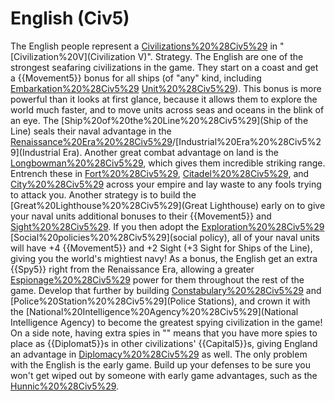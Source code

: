 # English (Civ5)

The English people represent a [Civilizations%20%28Civ5%29](civilization) in "[Civilization%20V](Civilization V)".
Strategy.
The English are one of the strongest seafaring civilizations in the game. They start on a coast and get a {{Movement5}} bonus for all ships (of "any" kind, including [Embarkation%20%28Civ5%29](embarked) [Unit%20%28Civ5%29](units)). This bonus is more powerful than it looks at first glance, because it allows them to explore the world much faster, and to move units across seas and oceans in the blink of an eye. The [Ship%20of%20the%20Line%20%28Civ5%29](Ship of the Line) seals their naval advantage in the [Renaissance%20Era%20%28Civ5%29](Renaissance)/[Industrial%20Era%20%28Civ5%29](Industrial Era).
Another great combat advantage on land is the [Longbowman%20%28Civ5%29](Longbowman), which gives them incredible striking range. Entrench these in [Fort%20%28Civ5%29](Forts), [Citadel%20%28Civ5%29](Citadels), and [City%20%28Civ5%29](cities) across your empire and lay waste to any fools trying to attack you. Another strategy is to build the [Great%20Lighthouse%20%28Civ5%29](Great Lighthouse) early on to give your naval units additional bonuses to their {{Movement5}} and [Sight%20%28Civ5%29](sight). If you then adopt the [Exploration%20%28Civ5%29](Exploration) [Social%20policies%20%28Civ5%29](social policy), all of your naval units will have +4 {{Movement5}} and +2 Sight (+3 Sight for Ships of the Line), giving you the world's mightiest navy!
As a bonus, the English get an extra {{Spy5}} right from the Renaissance Era, allowing a greater [Espionage%20%28Civ5%29](espionage) power for them throughout the rest of the game. Develop that further by building [Constabulary%20%28Civ5%29](Constabularies) and [Police%20Station%20%28Civ5%29](Police Stations), and crown it with the [National%20Intelligence%20Agency%20%28Civ5%29](National Intelligence Agency) to become the greatest spying civilization in the game! On a side note, having extra spies in "" means that you have more spies to place as {{Diplomat5}}s in other civilizations' {{Capital5}}s, giving England an advantage in [Diplomacy%20%28Civ5%29](diplomacy) as well.
The only problem with the English is the early game. Build up your defenses to be sure you won't get wiped out by someone with early game advantages, such as the [Hunnic%20%28Civ5%29](Huns).